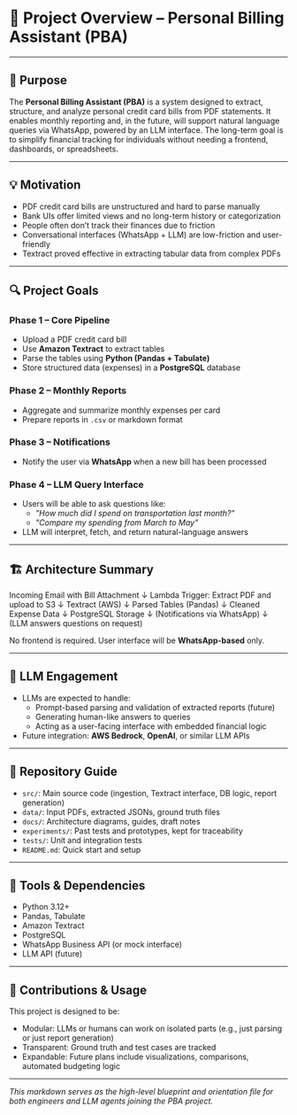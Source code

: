 # 📘 Project Overview – Personal Billing Assistant (PBA)

---

## 🎯 Purpose

The **Personal Billing Assistant (PBA)** is a system designed to extract, structure, and analyze personal credit card bills from PDF statements. It enables monthly reporting and, in the future, will support natural language queries via WhatsApp, powered by an LLM interface. The long-term goal is to simplify financial tracking for individuals without needing a frontend, dashboards, or spreadsheets.

---

## 💡 Motivation

- PDF credit card bills are unstructured and hard to parse manually
- Bank UIs offer limited views and no long-term history or categorization
- People often don’t track their finances due to friction
- Conversational interfaces (WhatsApp + LLM) are low-friction and user-friendly
- Textract proved effective in extracting tabular data from complex PDFs

---

## 🔍 Project Goals

### Phase 1 – Core Pipeline
- Upload a PDF credit card bill
- Use **Amazon Textract** to extract tables
- Parse the tables using **Python (Pandas + Tabulate)**
- Store structured data (expenses) in a **PostgreSQL** database

### Phase 2 – Monthly Reports
- Aggregate and summarize monthly expenses per card
- Prepare reports in `.csv` or markdown format

### Phase 3 – Notifications
- Notify the user via **WhatsApp** when a new bill has been processed

### Phase 4 – LLM Query Interface
- Users will be able to ask questions like:
  - *"How much did I spend on transportation last month?"*
  - *"Compare my spending from March to May"*
- LLM will interpret, fetch, and return natural-language answers

---

## 🏗️ Architecture Summary

Incoming Email with Bill Attachment
↓
Lambda Trigger: Extract PDF and upload to S3
↓
Textract (AWS)
↓
Parsed Tables (Pandas)
↓
Cleaned Expense Data
↓
PostgreSQL Storage
↓
(Notifications via WhatsApp)
↓
(LLM answers questions on request)

No frontend is required. User interface will be **WhatsApp-based** only.

---

## 🧠 LLM Engagement

- LLMs are expected to handle:
  - Prompt-based parsing and validation of extracted reports (future)
  - Generating human-like answers to queries
  - Acting as a user-facing interface with embedded financial logic
- Future integration: **AWS Bedrock**, **OpenAI**, or similar LLM APIs

---

## 🔁 Repository Guide

- `src/`: Main source code (ingestion, Textract interface, DB logic, report generation)
- `data/`: Input PDFs, extracted JSONs, ground truth files
- `docs/`: Architecture diagrams, guides, draft notes
- `experiments/`: Past tests and prototypes, kept for traceability
- `tests/`: Unit and integration tests
- `README.md`: Quick start and setup

---

## 🔧 Tools & Dependencies

- Python 3.12+
- Pandas, Tabulate
- Amazon Textract
- PostgreSQL
- WhatsApp Business API (or mock interface)
- LLM API (future)


---

## 📌 Contributions & Usage

This project is designed to be:
- Modular: LLMs or humans can work on isolated parts (e.g., just parsing or just report generation)
- Transparent: Ground truth and test cases are tracked
- Expandable: Future plans include visualizations, comparisons, automated budgeting logic

---

*This markdown serves as the high-level blueprint and orientation file for both engineers and LLM agents joining the PBA project.*
